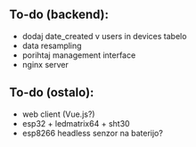 ## To-do (backend):
* dodaj date_created v users in devices tabelo
* data resampling
* porihtaj management interface
* nginx server

## To-do (ostalo):
* web client (Vue.js?)
* esp32 + ledmatrix64 + sht30
* esp8266 headless senzor na baterijo?
